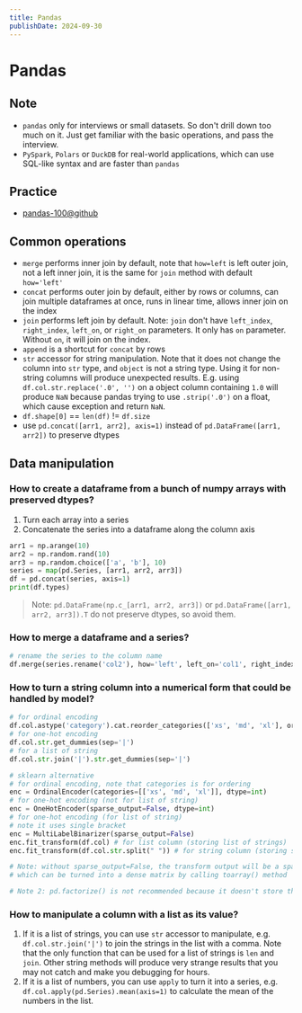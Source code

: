 ```yaml
---
title: Pandas
publishDate: 2024-09-30
---
```


# Pandas

## Note

- `pandas` only for interviews or small datasets. So don't drill down too much on it. Just get familiar with the basic operations, and pass the interview.
- `PySpark`, `Polars` or `DuckDB` for real-world applications, which can use SQL-like syntax and are faster than `pandas`

## Practice

- [pandas-100@github](https://github.com/ajcr/100-pandas-puzzles)

## Common operations

- `merge` performs inner join by default, note that `how=left` is left outer join, not a left inner join, it is the same for `join` method with default `how='left'`
- `concat` performs outer join by default, either by rows or columns, can join multiple dataframes at once, runs in linear time, allows inner join on the index
- `join` performs left join by default. Note: `join` don't have `left_index`, `right_index`, `left_on`, or `right_on` parameters. It only has `on` parameter. Without `on`, it will join on the index.
- `append` is a shortcut for `concat` by rows
- `str` accessor for string manipulation. Note that it does not change the column into `str` type, and `object` is not a string type. Using it for non-string columns will produce unexpected results. E.g. using `df.col.str.replace('.0', '')` on a object column containing `1.0` will produce `NaN` because pandas trying to use `.strip('.0')` on a float, which cause exception and return `NaN`.
- `df.shape[0]` == `len(df)` != `df.size`
- use `pd.concat([arr1, arr2], axis=1)` instead of `pd.DataFrame([arr1, arr2])` to preserve dtypes

## Data manipulation

### How to create a dataframe from a bunch of numpy arrays with preserved dtypes?

1. Turn each array into a series
2. Concatenate the series into a dataframe along the column axis

```python
arr1 = np.arange(10)
arr2 = np.random.rand(10)
arr3 = np.random.choice(['a', 'b'], 10)
series = map(pd.Series, [arr1, arr2, arr3])
df = pd.concat(series, axis=1)
print(df.types)
```

> Note: `pd.DataFrame(np.c_[arr1, arr2, arr3])` or `pd.DataFrame([arr1, arr2, arr3]).T` do not preserve dtypes, so avoid them.

### How to merge a dataframe and a series?

```python
# rename the series to the column name
df.merge(series.rename('col2'), how='left', left_on='col1', right_index=True)
```

### How to turn a string column into a numerical form that could be handled by model?

```python
# for ordinal encoding
df.col.astype('category').cat.reorder_categories(['xs', 'md', 'xl'], order=True).cat.codes
# for one-hot encoding
df.col.str.get_dummies(sep='|')
# for a list of string
df.col.str.join('|').str.get_dummies(sep='|')

# sklearn alternative
# for ordinal encoding, note that categories is for ordering
enc = OrdinalEncoder(categories=[['xs', 'md', 'xl']], dtype=int)
# for one-hot encoding (not for list of string)
enc = OneHotEncoder(sparse_output=False, dtype=int)
# for one-hot encoding (for list of string)
# note it uses single bracket
enc = MultiLabelBinarizer(sparse_output=False)
enc.fit_transform(df.col) # for list column (storing list of strings)
enc.fit_transform(df.col.str.split(" ")) # for string column (storing sentence)

# Note: without sparse_output=False, the transform output will be a sparse matrix
# which can be turned into a dense matrix by calling toarray() method

# Note 2: pd.factorize() is not recommended because it doesn't store the mapping
```

### How to manipulate a column with a list as its value?

1. If it is a list of strings, you can use `str` accessor to manipulate, e.g. `df.col.str.join('|')` to join the strings in the list with a comma. Note that the only function that can be used for a list of strings is `len` and `join`. Other string methods will produce very strange results that you may not catch and make you debugging for hours.
2. If it is a list of numbers, you can use `apply` to turn it into a series, e.g. `df.col.apply(pd.Series).mean(axis=1)` to calculate the mean of the numbers in the list.

```

```
